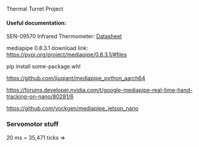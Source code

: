 Thermal Turret Project







#### **Useful documentation:**
SEN-09570 Infrared Thermometer: 
[Datasheet](https://www.sparkfun.com/datasheets/Sensors/Temperature/SEN-09570-datasheet-3901090614M005.pdf)


mediapipe 0.8.3.1 download link: https://pypi.org/project/mediapipe/0.8.3.1/#files

pip install some-package.whl


https://github.com/jiuqiant/mediapipe_python_aarch64






https://forums.developer.nvidia.com/t/google-mediapipe-real-time-hand-tracking-on-nano/80281/6




https://github.com/yockgen/mediapipe_jetson_nano



### **Servomotor stuff**
20 ms = 35,471 ticks
=>  
